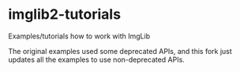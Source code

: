 # imglib2-tutorials
Examples/tutorials how to work with ImgLib

The original examples used some deprecated APIs, and this fork just updates all the examples to use non-deprecated APIs.
